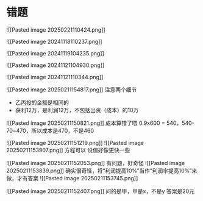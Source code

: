 # 错题

![[Pasted image 20250221110424.png]]

![[Pasted image 20241118110237.png]]

![[Pasted image 20241119104235.png]]

![[Pasted image 20241121104930.png]]

![[Pasted image 20241121110344.png]]

![[Pasted image 20250211154817.png]]
注意两个细节
- 乙丙投的金额是相同的
- 获利12万，是利润12万，不包括出资（成本）的10万

![[Pasted image 20250211150821.png]]
成本算错了喂
0.9x600 = 540，540-70=470，所以成本是470，不是460

![[Pasted image 20250211151219.png]]
![[Pasted image 20250211153907.png]]
方程可以
设值好像更快一些

![[Pasted image 20250211152053.png]]
有问题，好奇怪
![[Pasted image 20250211153839.png]]
确实很奇怪，将“利润提高10%”当作“利润率提高10%”来做，才有答案
![[Pasted image 20250211153745.png]]

![[Pasted image 20250211152407.png]]
问的是甲，甲是x，不是y
答案是20元
